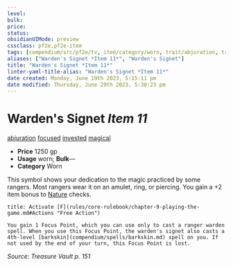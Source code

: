 ```yaml
---
level:
bulk:
price:
status:
obsidianUIMode: preview
cssclass: pf2e,pf2e-item
tags: [compendium/src/pf2e/tv, item/category/worn, trait/abjuration, trait/focused, trait/invested, trait/magical]
aliases: ["Warden's Signet *Item 11*", "Warden's Signet"]
title: "Warden's Signet *Item 11*"
linter-yaml-title-alias: "Warden's Signet *Item 11*"
date created: Monday, June 19th 2023, 5:15:11 pm
date modified: Thursday, June 29th 2023, 5:30:23 pm
---
```


# Warden's Signet *Item 11*

[abjuration](rules/traits/abjuration.md) [focused](rules/traits/focused.md) [invested](rules/traits/invested.md) [magical](rules/traits/magical.md)  

- **Price** 1250 gp
- **Usage** worn; **Bulk**—
- **Category** Worn

This symbol shows your dedication to the magic practiced by some rangers. Most rangers wear it on an amulet, ring, or piercing. You gain a +2 item bonus to [Nature](compendium/skills.md#Nature) checks.

```ad-embed-ability
title: Activate [F](rules/core-rulebook/chapter-9-playing-the-game.md#Actions "Free Action")

You gain 1 Focus Point, which you can use only to cast a ranger warden spell. When you use this Focus Point, the warden's signet also casts a 4th-level [barkskin](compendium/spells/barkskin.md) spell on you. If not used by the end of your turn, this Focus Point is lost.
```

*Source: Treasure Vault p. 151*
